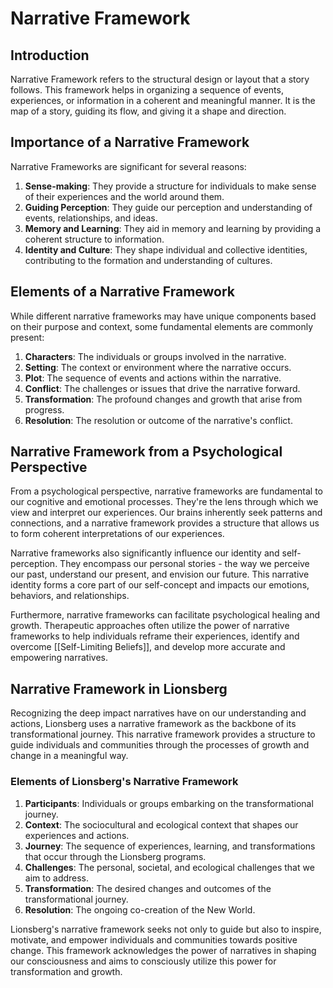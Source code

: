 # Narrative Framework

## Introduction

Narrative Framework refers to the structural design or layout that a story follows. This framework helps in organizing a sequence of events, experiences, or information in a coherent and meaningful manner. It is the map of a story, guiding its flow, and giving it a shape and direction.

## Importance of a Narrative Framework

Narrative Frameworks are significant for several reasons:

1. **Sense-making**: They provide a structure for individuals to make sense of their experiences and the world around them.
2. **Guiding Perception**: They guide our perception and understanding of events, relationships, and ideas.
3. **Memory and Learning**: They aid in memory and learning by providing a coherent structure to information.
4. **Identity and Culture**: They shape individual and collective identities, contributing to the formation and understanding of cultures.

## Elements of a Narrative Framework

While different narrative frameworks may have unique components based on their purpose and context, some fundamental elements are commonly present:

1. **Characters**: The individuals or groups involved in the narrative.
2. **Setting**: The context or environment where the narrative occurs.
3. **Plot**: The sequence of events and actions within the narrative.
4. **Conflict**: The challenges or issues that drive the narrative forward. 
5. **Transformation**: The profound changes and growth that arise from progress.  
6. **Resolution**: The resolution or outcome of the narrative's conflict. 

## Narrative Framework from a Psychological Perspective

From a psychological perspective, narrative frameworks are fundamental to our cognitive and emotional processes. They're the lens through which we view and interpret our experiences. Our brains inherently seek patterns and connections, and a narrative framework provides a structure that allows us to form coherent interpretations of our experiences.

Narrative frameworks also significantly influence our identity and self-perception. They encompass our personal stories - the way we perceive our past, understand our present, and envision our future. This narrative identity forms a core part of our self-concept and impacts our emotions, behaviors, and relationships.

Furthermore, narrative frameworks can facilitate psychological healing and growth. Therapeutic approaches often utilize the power of narrative frameworks to help individuals reframe their experiences, identify and overcome [[Self-Limiting Beliefs]], and develop more accurate and empowering narratives.

## Narrative Framework in Lionsberg

Recognizing the deep impact narratives have on our understanding and actions, Lionsberg uses a narrative framework as the backbone of its transformational journey. This narrative framework provides a structure to guide individuals and communities through the processes of growth and change in a meaningful way.

### Elements of Lionsberg's Narrative Framework

1. **Participants**: Individuals or groups embarking on the transformational journey.
2. **Context**: The sociocultural and ecological context that shapes our experiences and actions.
3. **Journey**: The sequence of experiences, learning, and transformations that occur through the Lionsberg programs.
4. **Challenges**: The personal, societal, and ecological challenges that we aim to address.
5. **Transformation**: The desired changes and outcomes of the transformational journey.
6. **Resolution**: The ongoing co-creation of the New World. 

Lionsberg's narrative framework seeks not only to guide but also to inspire, motivate, and empower individuals and communities towards positive change. This framework acknowledges the power of narratives in shaping our consciousness and aims to consciously utilize this power for transformation and growth.